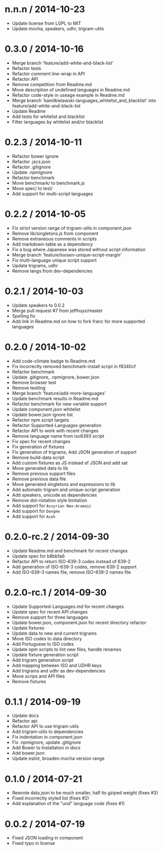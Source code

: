 
n.n.n / 2014-10-23
==================

 * Update license from LGPL to MIT
 * Update mocha, speakers, udhr, trigram-utils

0.3.0 / 2014-10-16
==================

 * Merge branch 'feature/add-white-and-black-list'
 * Refactor tests
 * Refactor comment line-wrap in API
 * Refactor API
 * Remove competition from Readme.md
 * Move description of undefined languages in Readme.md
 * Refactor code-style in useage example in Readme.md
 * Merge branch 'kamilbielawski-languages_whitelist_and_blacklist' into feature/add-white-and-black-list
 * Update Readme
 * Add tests for whitelist and blacklist
 * Filter languages by whitelist and/or blacklist

0.2.3 / 2014-10-11
==================

 * Refactor bower ignore
 * Refactor .jscs.json
 * Refactor .gitignore
 * Update .npmignore
 * Refactor benchmark
 * Move benchmark/ to benchmark.js
 * Move spec/ to test/
 * Add support for multi-script languages

0.2.2 / 2014-10-05
==================

 * Fix strict version range of trigram-utils in component.json
 * Remove lib/singletons.js from component
 * Remove extraneous comments in scripts
 * Add markdown-table as a dependency
 * Fix a bug where Japanese was stored without script information
 * Merge branch 'feature/loosen-unique-script-margin'
 * Fix multi-language unique script support
 * Update trigrams, udhr
 * Remove langs from dev-dependencies

0.2.1 / 2014-10-03
==================

 * Update speakers to 0.0.2
 * Merge pull request #7 from jeffhuys/master
 * Spelling fix
 * Add link in Readme.md on how to fork franc for more supported languages

0.2.0 / 2014-10-02
==================

 * Add code-climate badge to Readme.md
 * Fix incorrectly removed benchmark-install script in f8340cf
 * Refactor benchmark
 * Update .gitignore, .npmignore, bower.json
 * Remove browser test
 * Remove testling
 * Merge branch 'feature/add-more-languages'
 * Update benchmark results in Readme.md
 * Refactor benchmark for new variable support
 * Update component.json whitelist
 * Update bower.json ignore list
 * Refactor npm script targets
 * Refactor Supported-Languages generation
 * Refactor API to work with recent changes
 * Remove language name from iso6393 script
 * Fix spec for recent changes
 * Fix generation of fixtures
 * Fix generation of trigrams; Add JSON generation of support
 * Remove build-data script
 * Add  custom fixtures as JS instead of JSON and add sat
 * Move generated data to lib
 * Remove previous support files
 * Remove previous data file
 * Move generated singletons and expressions to lib
 * Add automatic trigram and unique-script generation
 * Add speakers, unicode as dependencies
 * Remove dot-notation style limitation
 * Add support for `Assyrian Neo-Aramaic`
 * Add support for `Dangme`
 * Add support for `Aceh`

0.2.0-rc.2 / 2014-09-30
==================

 * Update Readme.md and benchmark for recent changes
 * Update spec for b8bb1a6
 * Refactor API to return ISO-639-3 codes instead of 639-2
 * Add generation of ISO-639-3 codes, remove 639-2 support
 * Add ISO-639-3 names file, remove ISO-639-2 names file

0.2.0-rc.1 / 2014-09-30
==================

 * Update Supported-Languages.md for recent changes
 * Update spec for recent API changes
 * Remove support for three languages
 * Update bower.json, component.json for recent directory refactor
 * Update fixtures
 * Update data to new and current trigrams
 * Move ISO codes to data directory
 * Add Portuguese to ISO codes
 * Update npm scripts to lint new files, handle renames
 * Update fixture generation script
 * Add trigram generation script
 * Add mapping between ISO and UDHR keys
 * Add trigrams and udhr as dev-dependencies
 * Move scrips and API files
 * Remove fixtures

0.1.1 / 2014-09-19
==================

 * Update docs
 * Refactor api
 * Refactor API to use trigram-utils
 * Add trigram-utils to dependencies
 * Fix indentation in component.json
 * Fix .npmignore, update .gitignore
 * Add Bower to Installation in docs
 * Add bower.json
 * Update eslint, broaden mocha version range

0.1.0 / 2014-07-21
==================

 * Rewrote data.json to be much smaller, half its gziped weight (fixes #3)
 * Fixed incorrectly styled list (fixes #2)
 * Add explanation of the "und" language code (fixes #1)

0.0.2 / 2014-07-19
==================

 * Fixed JSON loading in component
 * Fixed typo in license
